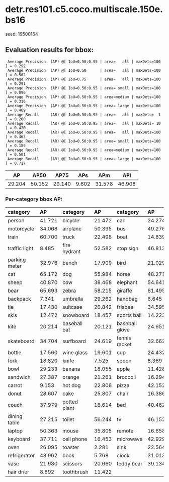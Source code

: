 # detr.res101.c5.coco.multiscale.150e.bs16  

seed: 19500164

## Evaluation results for bbox:  

```  
 Average Precision  (AP) @[ IoU=0.50:0.95 | area=   all | maxDets=100 ] = 0.292
 Average Precision  (AP) @[ IoU=0.50      | area=   all | maxDets=100 ] = 0.502
 Average Precision  (AP) @[ IoU=0.75      | area=   all | maxDets=100 ] = 0.291
 Average Precision  (AP) @[ IoU=0.50:0.95 | area= small | maxDets=100 ] = 0.096
 Average Precision  (AP) @[ IoU=0.50:0.95 | area=medium | maxDets=100 ] = 0.316
 Average Precision  (AP) @[ IoU=0.50:0.95 | area= large | maxDets=100 ] = 0.469
 Average Recall     (AR) @[ IoU=0.50:0.95 | area=   all | maxDets=  1 ] = 0.260
 Average Recall     (AR) @[ IoU=0.50:0.95 | area=   all | maxDets= 10 ] = 0.420
 Average Recall     (AR) @[ IoU=0.50:0.95 | area=   all | maxDets=100 ] = 0.463
 Average Recall     (AR) @[ IoU=0.50:0.95 | area= small | maxDets=100 ] = 0.189
 Average Recall     (AR) @[ IoU=0.50:0.95 | area=medium | maxDets=100 ] = 0.501
 Average Recall     (AR) @[ IoU=0.50:0.95 | area= large | maxDets=100 ] = 0.717
```  
|   AP   |  AP50  |  AP75  |  APs  |  APm   |  APl   |  
|:------:|:------:|:------:|:-----:|:------:|:------:|  
| 29.204 | 50.152 | 29.140 | 9.602 | 31.578 | 46.908 |

### Per-category bbox AP:  

| category      | AP     | category     | AP     | category       | AP     |  
|:--------------|:-------|:-------------|:-------|:---------------|:-------|  
| person        | 41.721 | bicycle      | 21.472 | car            | 24.274 |  
| motorcycle    | 34.068 | airplane     | 50.395 | bus            | 49.276 |  
| train         | 60.700 | truck        | 22.498 | boat           | 14.839 |  
| traffic light | 8.485  | fire hydrant | 52.582 | stop sign      | 46.813 |  
| parking meter | 32.976 | bench        | 17.909 | bird           | 21.029 |  
| cat           | 65.172 | dog          | 55.984 | horse          | 48.271 |  
| sheep         | 40.870 | cow          | 38.468 | elephant       | 54.641 |  
| bear          | 65.693 | zebra        | 58.215 | giraffe        | 61.495 |  
| backpack      | 7.341  | umbrella     | 29.262 | handbag        | 6.645  |  
| tie           | 17.430 | suitcase     | 20.842 | frisbee        | 34.595 |  
| skis          | 12.472 | snowboard    | 18.457 | sports ball    | 14.223 |  
| kite          | 20.214 | baseball bat | 20.121 | baseball glove | 24.651 |  
| skateboard    | 34.704 | surfboard    | 24.619 | tennis racket  | 32.662 |  
| bottle        | 17.560 | wine glass   | 19.601 | cup            | 24.432 |  
| fork          | 18.820 | knife        | 7.525  | spoon          | 8.369  |  
| bowl          | 29.233 | banana       | 18.055 | apple          | 11.428 |  
| sandwich      | 27.387 | orange       | 21.261 | broccoli       | 16.294 |  
| carrot        | 9.153  | hot dog      | 22.806 | pizza          | 42.152 |  
| donut         | 28.607 | cake         | 25.807 | chair          | 16.386 |  
| couch         | 37.979 | potted plant | 18.614 | bed            | 40.462 |  
| dining table  | 27.215 | toilet       | 56.244 | tv             | 46.152 |  
| laptop        | 50.363 | mouse        | 35.805 | remote         | 16.658 |  
| keyboard      | 37.711 | cell phone   | 16.453 | microwave      | 42.929 |  
| oven          | 26.095 | toaster      | 2.281  | sink           | 22.564 |  
| refrigerator  | 48.962 | book         | 5.768  | clock          | 31.013 |  
| vase          | 21.980 | scissors     | 20.660 | teddy bear     | 39.134 |  
| hair drier    | 8.892  | toothbrush   | 11.422 |                |        |
